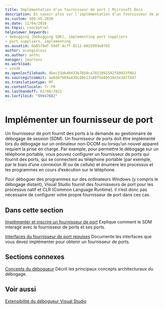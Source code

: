 ```yaml
---
title: Implémentation d’un fournisseur de port | Microsoft Docs
description: En savoir plus sur l’implémentation d’un fournisseur de port, ce qui est nécessaire lors du débogage sur un ordinateur non-DCOM ou lorsqu’un nouvel appareil requiert la prise en charge.
ms.custom: SEO-VS-2020
ms.date: 11/04/2016
ms.topic: conceptual
helpviewer_keywords:
- debugging [Debugging SDK], implementing port suppliers
- port suppliers, implementing
ms.assetid: 6b8579df-58df-4c7f-8112-6015993e8765
author: acangialosi
ms.author: anthc
manager: jmartens
ms.workload:
- vssdk
ms.openlocfilehash: 8bec31bb49433b7058ca7021091582f89933f0b2
ms.sourcegitcommit: ae6d47b09a439cd0e13180f5e89510e3e347fd47
ms.translationtype: MT
ms.contentlocale: fr-FR
ms.lasthandoff: 02/08/2021
ms.locfileid: "99947682"
---
```

# <a name="implement-a-port-supplier"></a>Implémenter un fournisseur de port
Un fournisseur de port fournit des ports à la demande au gestionnaire de débogage de session (SDM). Un fournisseur de ports doit être implémenté lors du débogage sur un ordinateur non-DCOM ou lorsqu’un nouvel appareil requiert la prise en charge. Par exemple, pour permettre le débogage sur un téléphone portable, vous pouvez configurer un fournisseur de ports qui fournit des ports, qui se connectent au téléphone portable (par exemple, par le biais d’une connexion IR ou de cellule) et énumère les processus et les programmes en cours d’exécution sur le téléphone.

 Pour déboguer des programmes sur des ordinateurs Windows (y compris le débogage distant), Visual Studio fournit des fournisseurs de port pour les processus natif et CLR (Common Language Runtime). il n’est donc pas nécessaire de configurer votre propre fournisseur de port dans ces cas.

## <a name="in-this-section"></a>Dans cette section
 [Implémenter et inscrire un fournisseur de port](../../extensibility/debugger/implementing-and-registering-a-port-supplier.md) Explique comment le SDM interagit avec le fournisseur de ports et ses ports.

 [Interfaces du fournisseur de port requises](../../extensibility/debugger/required-port-supplier-interfaces.md) Documente les interfaces que vous devez implémenter pour obtenir un fournisseur de ports.

## <a name="related-sections"></a>Sections connexes
 [Concepts du débogueur](../../extensibility/debugger/debugger-concepts.md) Décrit les principaux concepts architecturaux du débogage.

## <a name="see-also"></a>Voir aussi
 [Extensibilité du débogueur Visual Studio](../../extensibility/debugger/visual-studio-debugger-extensibility.md)

